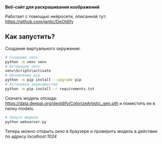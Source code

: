 **Веб-сайт для раскрашивания изображений**

Работает с помощью нейросети, описанной тут: https://github.com/jantic/DeOldify

## Как запустить?

Создание виртуального окружения:

```bash
# Создание venv
python -m venv venv
# Активация venv
venv\Scripts\activate
# Обновление pip
python -m pip install --upgrade pip
# Установка зависимостей
python -m pip install -r requirements.txt
```

Скачать модель отсюда: https://data.deepai.org/deoldify/ColorizeArtistic_gen.pth и поместить ее в папку models.

```bash
# Запуск модели
python webserver.py
```

Теперь можно открыть окно в браузере и проверить модель в действии по адресу *localhost:1024*
